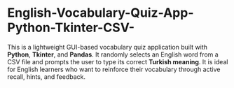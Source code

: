# English-Vocabulary-Quiz-App-Python-Tkinter-CSV-
This is a lightweight GUI-based vocabulary quiz application built with **Python**, **Tkinter**, and **Pandas**. It randomly selects an English word from a CSV file and prompts the user to type its correct **Turkish meaning**. It is ideal for English learners who want to reinforce their vocabulary through active recall, hints, and feedback.
